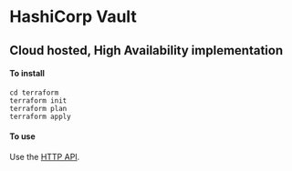 # HashiCorp Vault
## Cloud hosted, High Availability implementation

#### To install
```
cd terraform
terraform init
terraform plan
terraform apply
```

#### To use
Use the [HTTP API](https://www.vaultproject.io/api/index.html).
